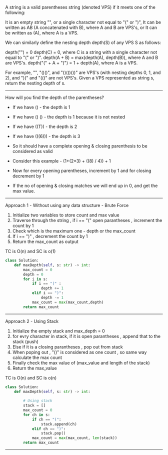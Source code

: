 A string is a valid parentheses string (denoted VPS) if it meets one of the following:

It is an empty string "", or a single character not equal to "(" or ")",
It can be written as AB (A concatenated with B), where A and B are VPS's, or
It can be written as (A), where A is a VPS.

We can similarly define the nesting depth depth(S) of any VPS S as follows:

depth("") = 0
depth(C) = 0, where C is a string with a single character not equal to "(" or ")".
depth(A + B) = max(depth(A), depth(B)), where A and B are VPS's.
depth("(" + A + ")") = 1 + depth(A), where A is a VPS.

For example, "", "()()", and "()(()())" are VPS's (with nesting depths 0, 1, and 2), and ")(" and "(()" are not VPS's.
Given a VPS represented as string s, return the nesting depth of s.

____________________________________________

How will you find the depth of the parentheses?
* If we have () - the depth is 1
* If we have () () - the depth is 1 because it is not nested
* If we have ((T)) - the depth is 2
* If we have (((6))) - the depth is 3
* So it should have a complete opening & closing parenthesis to be considered as valid

* Consider this example - (1+(2*3) + ((8) / 4)) + 1
* Now for every opening parentheses, increment by 1 and for closing decrement by 1
* If the no of opening & closing matches we will end up in 0, and get the max value.
___________________________________________________________

Approach 1 - Without using any data structure - Brute Force

1. Initialize two variables to store count and max value
2. Traverse through the string , if i == "(" open parantheses , increment the count by 1
3. Check which is the maximum one - depth or the max_count
4. If i == ")" , decrement the count by 1
5. Return the max_count as output

TC is O(n) and SC is o(1)

```python
class Solution:
    def maxDepth(self, s: str) -> int:
        max_count = 0
        depth = 0
        for i in s:
            if i == "(" :
                depth += 1
            elif i == ")":
                depth -= 1
            max_count = max(max_count,depth)
        return max_count
```
                    
___________________________________________________________________

Approach 2 - Using Stack

1. Initialize the empty stack and max_depth = 0
2. for evry character in stack, if it is open parantheses , append that to the stack (push)
3. Else if it is a closing parantheses , pop out from stack 
4. When poping out , "()" is considered as one count , so same way calculate the max count
4. Finally check the max value of (max_value and length of the stack)
5. Return the max_value

TC is O(n) and SC is o(n)

```python
class Solution:
    def maxDepth(self, s: str) -> int:
        
        # Using stack
        stack = []
        max_count = 0
        for ch in s:
            if ch == "(":
                stack.append(ch)
            elif ch == ")":
                stack.pop()
            max_count = max(max_count, len(stack))   
        return max_count
  ```      
 ______________________________________________________________________________________
        
        
        
        
        





 
